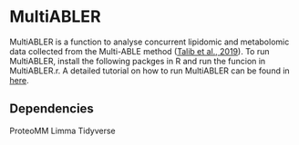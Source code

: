 # MultiABLER

MultiABLER is a function to analyse concurrent lipidomic and metabolomic data collected from the Multi-ABLE method ([Talib et al., 2019](https://pubs.acs.org/doi/10.1021/acs.analchem.9b01842)). To run MultiABLER, install the following packges in R and run the funcion in MultiABLER.r. A detailed tutorial on how to run MultiABLER can be found in [here](docs/tutorial.html).

## Dependencies

ProteoMM
Limma
Tidyverse

